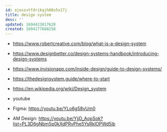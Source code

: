 ```yaml
---
id: ojoszvtfdrikqjh08s5x17j
title: design system
desc: ''
updated: 1694423817628
created: 1694177688258
---
```


- https://www.robertcreative.com/blog/what-is-a-design-system
- https://www.designbetter.co/design-systems-handbook/introducing-design-systems
- https://www.invisionapp.com/inside-design/guide-to-design-systems/
- https://thedesignsystem.guide/where-to-start
- https://en.wikipedia.org/wiki/Design_system

- youtube
- Figma: https://youtu.be/YLo6g58vUm0
- AM Design: https://youtu.be/YjjD_AopSok?list=PL3D6gNbm5p0kXdPRvPhe5YsRklOPWd5ib
